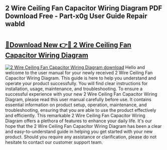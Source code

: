 ## 2 Wire Ceiling Fan Capacitor Wiring Diagram PDF Download Free - Part-x0g User Guide Repair wabld

# <h2><a href="http://dftkm2.blite.top/?on=2+Wire+Ceiling+Fan+Capacitor+Wiring+Diagram">🔗Download New 👉🔴 2 Wire Ceiling Fan Capacitor Wiring Diagram</a></h2>

[![2 Wire Ceiling Fan Capacitor Wiring Diagram download](https://i.imgur.com/lujVjoI.png)](http://dftkm2.blite.top/?on=2+Wire+Ceiling+Fan+Capacitor+Wiring+Diagram)
Hello and welcome to the user manual for your newly received 2 Wire Ceiling Fan Capacitor Wiring Diagram. This guide is here to help you understand and operate your product successfully. You will find clear instructions for installation, usage, maintenance, and troubleshooting. To ensure a successful experience with your new 2 Wire Ceiling Fan Capacitor Wiring Diagram, please read this user manual carefully before use. It contains essential information on product setup, operation, maintenance, and troubleshooting, ensuring that you are able to use the product effectively and efficiently. This remarkable 2 Wire Ceiling Fan Capacitor Wiring Diagram offers a plethora of features to enhance your daily life. It's our hope that the 2 Wire Ceiling Fan Capacitor Wiring Diagram has been a clear and easy-to-understand guide in helping you get started with your new product. Should you require any assistance or clarification, please do not hesitate to contact our customer support team.
